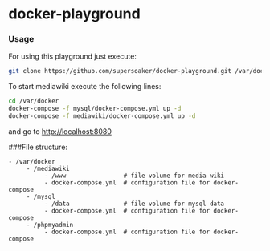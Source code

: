 # docker-playground
### Usage
For using this playground just execute:
```bash
git clone https://github.com/supersoaker/docker-playground.git /var/docker
```
To start mediawiki execute the following lines:
```bash
cd /var/docker
docker-compose -f mysql/docker-compose.yml up -d
docker-compose -f mediawiki/docker-compose.yml up -d
```
and go to <http://localhost:8080>

###File structure:
```
- /var/docker
     - /mediawiki
          - /www                # file volume for media wiki
          - docker-compose.yml  # configuration file for docker-compose
     - /mysql
          - /data               # file volume for mysql data
          - docker-compose.yml  # configuration file for docker-compose
     - /phpmyadmin
          - docker-compose.yml  # configuration file for docker-compose
```
